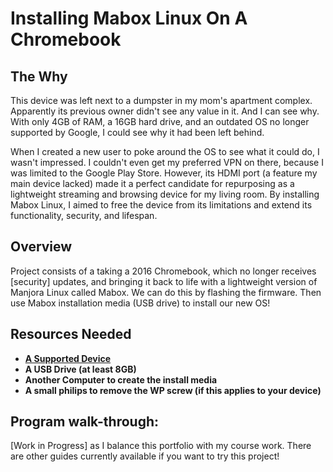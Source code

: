 <h1>Installing Mabox Linux On A Chromebook</h1>
<h2>The Why</h2>
<p></p>This device was left next to a dumpster in my mom's apartment complex. Apparently its previous owner didn't see any value in it. And I can see why. With only 4GB of RAM, a 16GB hard drive, and an outdated OS no longer supported by Google, I could see why it had been left behind.</p>

<p>When I created a new user to poke around the OS to see what it could do, I wasn't impressed. I couldn't even get my preferred VPN on there, because I was limited to the Google Play Store. However, its HDMI port (a feature my main device lacked) made it a perfect candidate for repurposing as a lightweight streaming and browsing device for my living room. By installing Mabox Linux, I aimed to free the device from its limitations and extend its functionality, security, and lifespan.</p>

<h2>Overview</h2>
Project consists of a taking a 2016 Chromebook, which no longer receives [security] updates, and bringing it back to life with a lightweight version of Manjora Linux called Mabox. We can do this by flashing the firmware. Then use Mabox installation media (USB drive) to install our new OS!
<br />


<h2>Resources Needed</h2>

- <b>[A Supported Device](https://docs.chrultrabook.com/docs/firmware/supported-devices.html)</b> 
- <b>A USB Drive (at least 8GB)</b>
- <b>Another Computer to create the install media</b>
- <b>A small philips to remove the WP screw (if this applies to your device)</b>

<h2>Program walk-through:</h2>

[Work in Progress] as I balance this portfolio with my course work. There are other guides currently available if you want to try this project!

<!--
 ```diff
- text in red
+ text in green
! text in orange
# text in gray
@@ text in purple (and bold)@@
```
--!>
